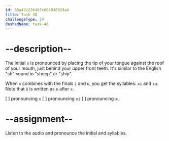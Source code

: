 ```yaml
---
id: 68a47c236487c064936929a4
title: Task 48
challengeType: 24
dashedName: task-48
---
```


<!--SPEAKING-->

<!-- (Audio) A: x, xi, xu -->

# --description--

The initial `x` is pronounced by placing the tip of your tongue against the roof of your mouth, just behind your upper front teeth. It's similar to the English "sh" sound in "sheep" or "ship".

When `x` combines with the finals `i` and `u`, you get the syllables: `xi` and `xu`. Note that `ü` is written as `u` after `x`.

[ ] pronouncing `x`
[ ] pronouncing `xi`
[ ] pronouncing `xu`

# --assignment--

Listen to the audio and pronounce the initial and syllables.
